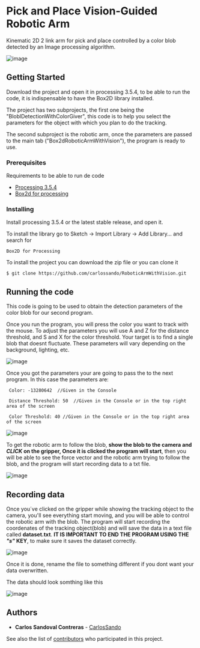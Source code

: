 # Pick and Place Vision-Guided Robotic Arm
Kinematic 2D 2 link arm for pick and place controlled by a color blob detected by an Image processing algorithm.

![image](https://user-images.githubusercontent.com/29716233/136808799-4d03863d-6508-4bb3-a105-9fadffd595cb.png)

## Getting Started

Download the project and open it in processing 3.5.4, to be able to run the code, it is indispensable to have the Box2D library installed. 

The project has two subprojects, the first one being the "BloblDetectionWithColorGiver", this code is to help you select the parameters for the object with which you plan to do the tracking.

The second subproject is the robotic arm, once the parameters are passed to the main tab ("Box2dRoboticArmWithVision"), the program is ready to use.

### Prerequisites

Requirements to be able to run de code
- [Processing 3.5.4](https://processing.org/)
- [Box2d for processing](https://github.com/shiffman/Box2D-for-Processing)

### Installing

Install processing 3.5.4 or the latest stable release, and open it.

To install the library go to Sketch -> Import Library -> Add Library... and search for

    Box2D for Processing

To install the project you can download the zip file or you can clone it

    $ git clone https://github.com/carlossando/RoboticArmWithVision.git

## Running the code

This code is going to be used to obtain the detection parameters of the color blob for our second program. 

Once you run the program, you will press the color you want to track with the mouse. To adjust the parameters you will use A and Z for the distance threshold, and S and X for the color threshold. Your target is to find a single blob that doesnt fluctuate. These parameters will vary depending on the background, lighting, etc.


![image](https://user-images.githubusercontent.com/29716233/136818668-fed2a0e8-d0f9-4e92-a2eb-85e35b014bc3.png)

Once you got the parameters your are going to pass the to the next program. In this case the parameters are:

     Color: -13280642  //Given in the Console
     
     Distance Threshold: 50  //Given in the Console or in the top right area of the screen
     
     Color Threshold: 40 //Given in the Console or in the top right area of the screen
     
![image](https://user-images.githubusercontent.com/29716233/136819330-5a16b9fe-c730-419b-9f74-377b25237f7e.png)

To get the robotic arm to follow the blob, **show the blob to the camera and _CLICK_ on the gripper, Once it is clicked the program will start**, then you will be able to see the force vector and the robotic arm trying to follow the blob, and the program will start recording data to a txt file.

![image](https://user-images.githubusercontent.com/29716233/136820710-db1de3d7-c7bf-4941-9eab-6a938aaf8843.png)

## Recording data

Once you´ve clicked on the gripper while showing the tracking object to the camera, you'll see everything start moving, and you will be able to control the robotic arm with the blob. The program will start recording the coordenates of the tracking object(blob) and will save the data in a text file called **dataset.txt**. **IT IS IMPORTANT TO END THE PROGRAM USING THE _"s"_ KEY**, to make sure it saves the dataset correctly.

![image](https://user-images.githubusercontent.com/29716233/137501088-02b7c70f-de38-4fbb-b03b-88f01e723171.png)

Once it is done, rename the file to something different if you dont want your data overwritten.

The data should look somthing like this

![image](https://user-images.githubusercontent.com/29716233/137501746-16890c9c-c689-4696-81f1-31641ec3874f.png)


## Authors

  - **Carlos Sandoval Contreras** -
    [CarlosSando](https://github.com/carlossando)

See also the list of
[contributors](https://github.com/carlossando/RoboticArmWithVision/graphs/contributors)
who participated in this project.
